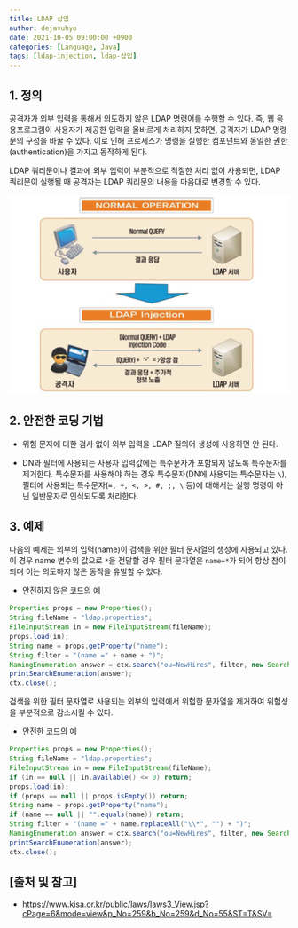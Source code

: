 ```yaml
---
title: LDAP 삽입
author: dejavuhyo
date: 2021-10-05 09:00:00 +0900
categories: [Language, Java]
tags: [ldap-injection, ldap-삽입]
---
```


## 1. 정의
공격자가 외부 입력을 통해서 의도하지 않은 LDAP 명령어를 수행할 수 있다. 즉, 웹 응용프로그램이 사용자가 제공한 입력을 올바르게 처리하지 못하면, 공격자가 LDAP 명령문의 구성을 바꿀 수 있다. 이로 인해 프로세스가 명령을 실행한 컴포넌트와 동일한 권한(authentication)을 가지고 동작하게 된다.

LDAP 쿼리문이나 결과에 외부 입력이 부분적으로 적절한 처리 없이 사용되면, LDAP 쿼리문이 실행될 때 공격자는 LDAP 쿼리문의 내용을 마음대로 변경할 수 있다.

![ldap-injection](/assets/img/2021-10-05-ldap-injection/ldap-injection.png)

## 2. 안전한 코딩 기법

* 위험 문자에 대한 검사 없이 외부 입력을 LDAP 질의어 생성에 사용하면 안 된다.

* DN과 필터에 사용되는 사용자 입력값에는 특수문자가 포함되지 않도록 특수문자를 제거한다. 특수문자를 사용해야 하는 경우 특수문자(DN에 사용되는 특수문자는 ```\```), 필터에 사용되는 특수문자(```=, +, <, >, #, ;, \``` 등)에 대해서는 실행 명령이 아닌 일반문자로 인식되도록 처리한다.

## 3. 예제
다음의 예제는 외부의 입력(name)이 검색을 위한 필터 문자열의 생성에 사용되고 있다. 이 경우 name 변수의 값으로 ```*```을 전달할 경우 필터 문자열은 ```name=*```가 되어 항상 참이 되며 이는 의도하지 않은 동작을 유발할 수 있다.

* 안전하지 않은 코드의 예

```java
Properties props = new Properties();
String fileName = "ldap.properties";
FileInputStream in = new FileInputStream(fileName);
props.load(in);
String name = props.getProperty("name");
String filter = "(name =" + name + ")";
NamingEnumeration answer = ctx.search("ou=NewHires", filter, new SearchControls());
printSearchEnumeration(answer);
ctx.close();
```

검색을 위한 필터 문자열로 사용되는 외부의 입력에서 위험한 문자열을 제거하여 위험성을 부분적으로 감소시킬 수 있다.

* 안전한 코드의 예

```java
Properties props = new Properties();
String fileName = "ldap.properties";
FileInputStream in = new FileInputStream(fileName);
if (in == null || in.available() <= 0) return;
props.load(in);
if (props == null || props.isEmpty()) return;
String name = props.getProperty("name");
if (name == null || "".equals(name)) return;
String filter = "(name =" + name.replaceAll("\\*", "") + ")";
NamingEnumeration answer = ctx.search("ou=NewHires", filter, new SearchControls());
printSearchEnumeration(answer);
ctx.close();
```

## [출처 및 참고]
* <https://www.kisa.or.kr/public/laws/laws3_View.jsp?cPage=6&mode=view&p_No=259&b_No=259&d_No=55&ST=T&SV=>
